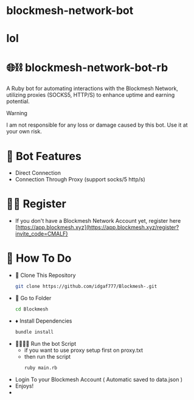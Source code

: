 # blockmesh-network-bot
# lol
# 🌐⛓️ blockmesh-network-bot-rb
A Ruby bot for automating interactions with the Blockmesh Network, utilizing proxies (SOCKS5, HTTP/S) to enhance uptime and earning potential.

> [!WARNING]
> I am not responsible for any loss or damage caused by this bot. Use it at your own risk.
> 
# 🦾 Bot Features
- Direct Connection
- Connection Through Proxy (support socks/5 http/s)

# ✍🏻 Register

- If you don't have a Blockmesh Network Account yet, register here [https://app.blockmesh.xyz](https://app.blockmesh.xyz/register?invite_code=CMALF)

# 🤔 How To Do

- 🧬 Clone This Repository
  ```bash
  git clone https://github.com/idgaf777/Blockmesh-.git
  ```
- 📂 Go to Folder
  ```bash
  cd Blockmesh
  ```
- ♦️ Install Dependencies
  ```bash
  bundle install
  ```
- 🏃🏻‍♂️‍➡️ Run the bot Script
  - if you want to use proxy setup first on proxy.txt
  - then run the script
    ```bash
    ruby main.rb
    ```
 - Login To your Blockmesh Account ( Automatic saved to data.json )
 - Enjoys!
 - 
